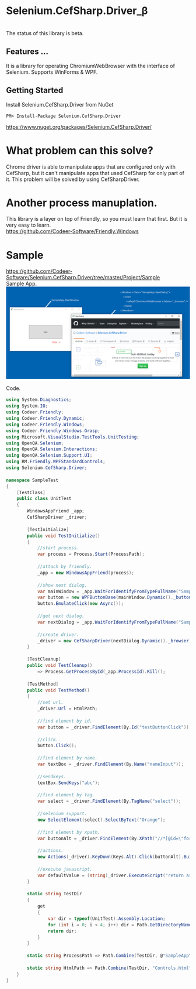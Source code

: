 Selenium.CefSharp.Driver_β
======================

<br>
The status of this library is beta.
<br>

## Features ...
It is a library for operating ChromiumWebBrowser with the interface of Selenium.
Supports WinForms & WPF.

## Getting Started
Install Selenium.CefSharp.Driver from NuGet

    PM> Install-Package Selenium.CefSharp.Driver
https://www.nuget.org/packages/Selenium.CefSharp.Driver/

# What problem can this solve?
Chrome driver is able to manipulate apps that are configured only with CefSharp, but it can't manipulate apps that used CefSharp for only part of it.
This problem will be solved by using CefSharpDriver.

# Another process manuplation.
This library is a layer on top of Friendly, so you must learn that first. But it is very easy to learn.<br>
https://github.com/Codeer-Software/Friendly.Windows

# Sample
https://github.com/Codeer-Software/Selenium.CefSharp.Driver/tree/master/Project/Sample<br>
Sample App.<br>
 ![Sample App.](Img/SampleApp.png)

Code.<br>
```cs  
using System.Diagnostics;
using System.IO;
using Codeer.Friendly;
using Codeer.Friendly.Dynamic;
using Codeer.Friendly.Windows;
using Codeer.Friendly.Windows.Grasp;
using Microsoft.VisualStudio.TestTools.UnitTesting;
using OpenQA.Selenium;
using OpenQA.Selenium.Interactions;
using OpenQA.Selenium.Support.UI;
using RM.Friendly.WPFStandardControls;
using Selenium.CefSharp.Driver;

namespace SampleTest
{
    [TestClass]
    public class UnitTest
    {
        WindowsAppFriend _app;
        CefSharpDriver _driver;

        [TestInitialize]
        public void TestInitialize()
        {
            //start process.
            var process = Process.Start(ProcessPath);

            //attach by friendly.
            _app = new WindowsAppFriend(process);

            //show next dialog.
            var mainWindow = _app.WaitForIdentifyFromTypeFullName("SampleApp.MainWindow");
            var button = new WPFButtonBase(mainWindow.Dynamic()._buttonNextDialog);
            button.EmulateClick(new Async());

            //get next dialog.
            var nextDialog = _app.WaitForIdentifyFromTypeFullName("SampleApp.NextDialog");

            //create driver.
            _driver = new CefSharpDriver(nextDialog.Dynamic()._browser);
        }

        [TestCleanup]
        public void TestCleanup()
            => Process.GetProcessById(_app.ProcessId).Kill();

        [TestMethod]
        public void TestMethod()
        {
            //set url.
            _driver.Url = HtmlPath;
         
            //find element by id.
            var button = _driver.FindElement(By.Id("testButtonClick"));

            //click.
            button.Click();

            //find element by name.
            var textBox = _driver.FindElement(By.Name("nameInput"));

            //sendkeys.
            textBox.SendKeys("abc");

            //find element by tag.
            var select = _driver.FindElement(By.TagName("select"));

            //selenium support.
            new SelectElement(select).SelectByText("Orange");

            //find element by xpath.
            var buttonAlt = _driver.FindElement(By.XPath("//*[@id=\"form\"]/table/tbody/tr[7]/td/input[2]"));

            //actions.
            new Actions(_driver).KeyDown(Keys.Alt).Click(buttonAlt).Build().Perform();

            //execute javascript.
            var defaultValue = (string)_driver.ExecuteScript("return arguments[0].defaultValue;", textBox);
        }

        static string TestDir
        {
            get
            {
                var dir = typeof(UnitTest).Assembly.Location;
                for (int i = 0; i < 4; i++) dir = Path.GetDirectoryName(dir);
                return dir;
            }
        }

        static string ProcessPath => Path.Combine(TestDir, @"SampleApp\bin\x86\Debug\SampleApp.exe");

        static string HtmlPath => Path.Combine(TestDir, "Controls.html");
    }
}
```



